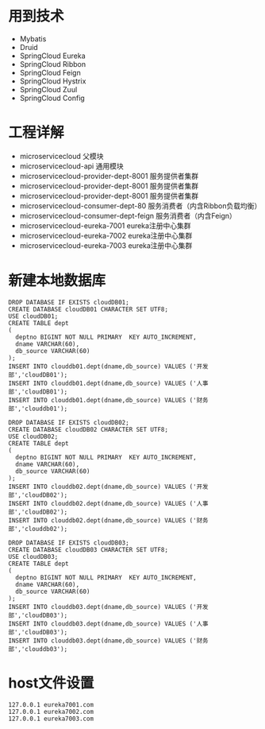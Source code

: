# 用到技术
* Mybatis
* Druid
* SpringCloud Eureka
* SpringCloud Ribbon
* SpringCloud Feign
* SpringCloud Hystrix
* SpringCloud Zuul
* SpringCloud Config

# 工程详解
* microservicecloud 父模块
* microservicecloud-api 通用模块
* microservicecloud-provider-dept-8001 服务提供者集群
* microservicecloud-provider-dept-8001 服务提供者集群
* microservicecloud-provider-dept-8001 服务提供者集群
* microservicecloud-consumer-dept-80 服务消费者（内含Ribbon负载均衡）
* microservicecloud-consumer-dept-feign 服务消费者（内含Feign）
* microservicecloud-eureka-7001 eureka注册中心集群
* microservicecloud-eureka-7002 eureka注册中心集群
* microservicecloud-eureka-7003 eureka注册中心集群

# 新建本地数据库
```
DROP DATABASE IF EXISTS cloudDB01;
CREATE DATABASE cloudDB01 CHARACTER SET UTF8;
USE cloudDB01;
CREATE TABLE dept
(
  deptno BIGINT NOT NULL PRIMARY  KEY AUTO_INCREMENT,
  dname VARCHAR(60),
  db_source VARCHAR(60)
);
INSERT INTO clouddb01.dept(dname,db_source) VALUES ('开发部','cloudDB01');
INSERT INTO clouddb01.dept(dname,db_source) VALUES ('人事部','cloudDB01');
INSERT INTO clouddb01.dept(dname,db_source) VALUES ('财务部','clouddb01');

DROP DATABASE IF EXISTS cloudDB02;
CREATE DATABASE cloudDB02 CHARACTER SET UTF8;
USE cloudDB02;
CREATE TABLE dept
(
  deptno BIGINT NOT NULL PRIMARY  KEY AUTO_INCREMENT,
  dname VARCHAR(60),
  db_source VARCHAR(60)
);
INSERT INTO clouddb02.dept(dname,db_source) VALUES ('开发部','cloudDB02');
INSERT INTO clouddb02.dept(dname,db_source) VALUES ('人事部','cloudDB02');
INSERT INTO clouddb02.dept(dname,db_source) VALUES ('财务部','clouddb02');

DROP DATABASE IF EXISTS cloudDB03;
CREATE DATABASE cloudDB03 CHARACTER SET UTF8;
USE cloudDB03;
CREATE TABLE dept
(
  deptno BIGINT NOT NULL PRIMARY  KEY AUTO_INCREMENT,
  dname VARCHAR(60),
  db_source VARCHAR(60)
);
INSERT INTO clouddb03.dept(dname,db_source) VALUES ('开发部','cloudDB03');
INSERT INTO clouddb03.dept(dname,db_source) VALUES ('人事部','cloudDB03');
INSERT INTO clouddb03.dept(dname,db_source) VALUES ('财务部','clouddb03');
```
# host文件设置
```
127.0.0.1 eureka7001.com
127.0.0.1 eureka7002.com
127.0.0.1 eureka7003.com
```